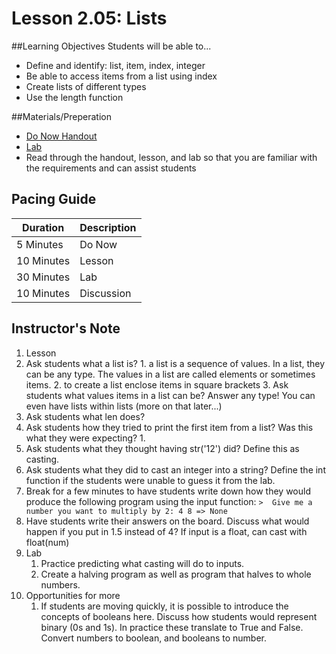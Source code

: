 # Lesson 2.05: Lists

##Learning Objectives
Students will be able to... 
* Define and identify: list, item, index, integer
* Be able to access items from a list using index
* Create lists of different types
* Use the length function

##Materials/Preperation
* [Do Now Handout]
* [Lab]
* Read through the handout, lesson, and lab so that you are familiar with the requirements and can assist students

## Pacing Guide
| Duration   | Description |
| ---------- | ----------- |
| 5 Minutes  | Do Now      |
| 10 Minutes | Lesson      |
| 30 Minutes | Lab         |
| 10 Minutes | Discussion  |

## Instructor's Note
1. Lesson
  1. Ask students what a list is? 
    1. a list is a sequence of values. In a list, they can be any type. The values in a list are called elements or sometimes items.
    2. to create a list enclose items in square brackets
    3. Ask students what values items in a list can be? Answer any type! You can even have lists within lists (more on that later...)
  2. Ask students what len does? 
  3. Ask students how they tried to print the first item from a list? Was this what they were expecting? 
    1. 
  2. Ask students what they thought having str('12') did? Define this as casting. 
  3. Ask students what they did to cast an integer into a string? Define the int function if the students were unable to guess it from the lab.
  4. Break for a few minutes to have students write down how they would produce the following program using the input function:
    ```
    > 
    Give me a number you want to multiply by 2: 4
    8
    => None
    ```
  5. Have students write their answers on the board. Discuss what would happen if you put in 1.5 instead of 4? If input is a float, can cast with float(num)
2. Lab
    1. Practice predicting what casting will do to inputs. 
    2. Create a halving program as well as program that halves to whole numbers. 
3. Opportunities for more
    1. If students are moving quickly, it is possible to introduce the concepts of booleans here. Discuss how students would represent binary (0s and 1s). In practice these translate to True and False. Convert numbers to boolean, and booleans to number.
  

[Do Now Handout]:https://teals-introcs.gitbooks.io/2nd-semester-introduction-to-computer-science-pri/content/do_now_205.html
[Lab]: https://teals-introcs.gitbooks.io/2nd-semester-introduction-to-computer-science-pri/content/lab_205.html